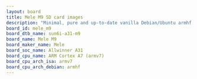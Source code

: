```yaml
---
layout: board
title: Mele M9 SD card images
description: "Minimal, pure and up-to-date vanilla Debian/Ubuntu armhf SD card images for Mele M9 by Mele, SoC: Allwinner A31, CPU ISA: armv7"
board_id: mele_m9
board_dtb_name: sun6i-a31-m9
board_name: Mele M9
board_maker_name: Mele
board_soc_name: Allwinner A31
board_cpu_name: ARM Cortex A7 (armv7)
board_cpu_arch_isa: armv7
board_cpu_arch_debian: armhf
---
```

